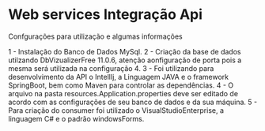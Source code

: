 # Web services Integração Api

Confgurações para utilização e algumas informações

1 - Instalação do Banco de Dados MySql.
2 - Criação da base de dados utilzando DbVizualizerFree 11.0.6, atenção aonfiguração de porta pois a mesma será utilizada na configuração 4.
3 - Foi utilizando para desenvolvimento da API o IntellIj, a Linguagem JAVA e o framework SpringBoot, bem como Maven para controlar as dependências.
4 - O arquivo na pasta resources.Application.properties deve ser editado de acordo com as configurações de seu banco de dados e da sua máquina.
5 - Para criação do consumer foi utilizado o VisualStudioEnterprise, a linguagem C# e o padrão windowsForms.
